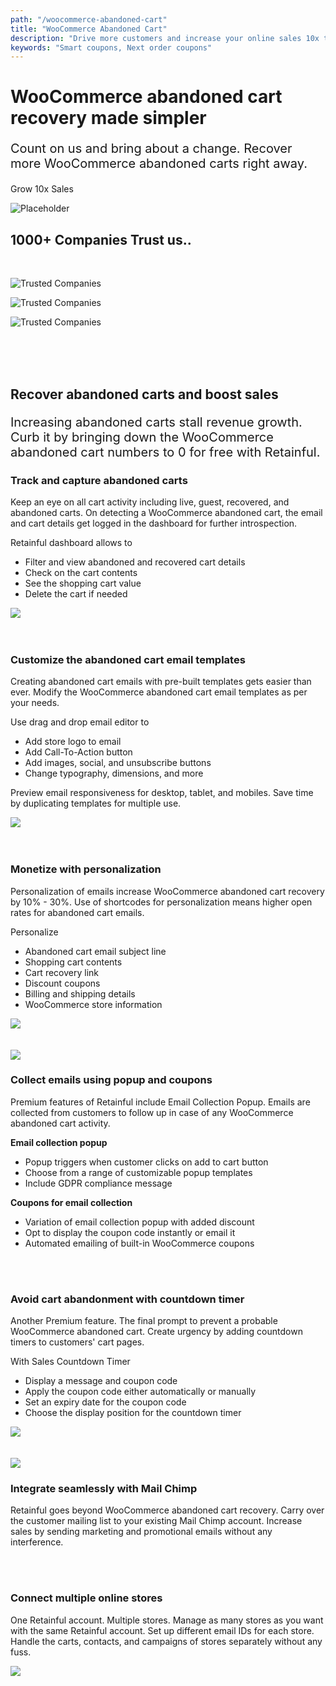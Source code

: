 ```yaml
---
path: "/woocommerce-abandoned-cart"
title: "WooCommerce Abandoned Cart"
description: "Drive more customers and increase your online sales 10x times with next order coupons. Retainful helps you generate unlimited smart coupons, track real-time sale conversions and more."
keywords: "Smart coupons, Next order coupons"
---
```


<div class="p-4" >

<container>

<headercontent>

<div  slot="left">

# WooCommerce abandoned cart recovery made simpler

<div class="py-3" style="font-size:20px;">

Count on us and bring about a change. Recover more WooCommerce abandoned carts right away.

</div>

<cta url="https://app.retainful.com/?utm_source=landing_page&utm_medium=grow_10x&utm_campaign=woocommerce-abandoned-cart&utm_term=cta" target="_blank" rel="noopener">Grow 10x Sales</cta>

</div>

<div slot="right">

![Placeholder](../images/landingpage/WooCommerce-abandoned-cart-recovery-made-simpler/WooCommerce-abandoned-cart-recovery-made-simpler.png)

</div>


</headercontent>

</container>

</div>

<container>

<div class="text-center p-5">

## 1000+ Companies Trust us..

</div>

<row class="justify-content-center">

<br>

<column size="2">

![Trusted Companies](../../src/images/trusted-logo-1.png)

</column>

<column size="2">

![Trusted Companies](../../src/images/trusted-logo-2.png)

</column>

<column size="2">

![Trusted Companies](../../src/images/trusted-logo-3.png)

</column>

</row>

</container>

<br>
<br>
<br>


<div class="text-center">

## Recover abandoned carts and boost sales 

<div class="py-3" style="font-size:20px;">

Increasing abandoned carts stall revenue growth. Curb it by bringing down the WooCommerce abandoned cart numbers to 0 for free with Retainful.

</div>

</div>

<container>

<div class="features-container">

<div class="mb-5">

<featurecontent featurebodysizeleft="6" featurebodysizerigth="6">

<div slot="right">

### Track and capture abandoned carts 

Keep an eye on all cart activity including live, guest, recovered, and abandoned carts. On detecting a WooCommerce abandoned cart, the email and cart details get logged in the dashboard for further introspection. 

Retainful dashboard allows to 
- Filter and view abandoned and recovered cart details
- Check on the cart contents
- See the shopping cart value
- Delete the cart if needed

</div>


<div slot="left">

<img src="../images/landingpage/WooCommerce-abandoned-cart-recovery-made-simpler/Track-and-capture-abandoned-carts.png"/>


</div>

</featurecontent>

</div>

<br>
<br>

<div class="my-5">

<featurecontent featurebodysizeleft="6" featurebodysizerigth="6">

<div slot="left">

### Customize the abandoned cart email templates

Creating abandoned cart emails with pre-built templates gets easier than ever. Modify the WooCommerce abandoned cart email templates as per your needs.

Use drag and drop email editor to
- Add store logo to email
- Add Call-To-Action button
- Add images, social, and unsubscribe buttons
- Change typography, dimensions, and more

Preview email responsiveness for desktop, tablet, and mobiles. Save time by duplicating templates for multiple use. 

</div>

<div slot="right">


<img src="../images/landingpage/WooCommerce-abandoned-cart-recovery-made-simpler/Customize-the-abandoned-cart-email-templates.png"/>


</div>

</featurecontent>

</div>

<br>
<br>

<div class="my-5">

<featurecontent featurebodysizeleft="6" featurebodysizerigth="6">

<div slot="right">

### Monetize with personalization

Personalization of emails increase WooCommerce abandoned cart recovery by 10% - 30%. Use of shortcodes for personalization means higher open rates for abandoned cart emails. 

Personalize 
- Abandoned cart email subject line
- Shopping cart contents
- Cart recovery link
- Discount coupons
- Billing and shipping details
- WooCommerce store information

</div>

<div slot="left">

<img src="../images/landingpage/WooCommerce-abandoned-cart-recovery-made-simpler/Monetize-with-personalization.png" />

</div>

</featurecontent>

</div>

<br>
<br>

<div class="my-5">

<featurecontent featurebodysizeleft="6" featurebodysizerigth="6">

<div slot="right">

<img src="../images/landingpage/WooCommerce-abandoned-cart-recovery-made-simpler/Collect-emails-using-popup-and-coupons.png"/>

</div>

<div slot="left">

### Collect emails using popup and coupons

Premium features of Retainful include Email Collection Popup. Emails are collected from customers to follow up in case of any WooCommerce abandoned cart activity.

**Email collection popup**
- Popup triggers when customer clicks on add to cart button
- Choose from a range of customizable popup templates
- Include GDPR compliance message

**Coupons for email collection** 
- Variation of email collection popup with added discount
- Opt to display the coupon code instantly or email it
- Automated emailing of built-in WooCommerce coupons  

</div>

</featurecontent>

</div>

<br>
<br>

<div class="my-5">

<featurecontent featurebodysizeleft="6" featurebodysizerigth="6">

<div slot="right">

### Avoid cart abandonment with countdown timer 

Another Premium feature. The final prompt to prevent a probable WooCommerce abandoned cart. Create urgency by adding countdown timers to customers' cart pages.

With Sales Countdown Timer
- Display a message and coupon code 
- Apply the coupon code either automatically or manually
- Set an expiry date for the coupon code 
- Choose the display position for the countdown timer

</div>

<div slot="left">

<img src="../images/landingpage/WooCommerce-abandoned-cart-recovery-made-simpler/Avoid-cart-abandonment-with-countdown-timer.png"/>

</div>

</featurecontent>

</div>

<br>
<br>

<div class="my-5">

<featurecontent featurebodysizeleft="6" featurebodysizerigth="6">

<div slot="right">

<img src="../images/landingpage/WooCommerce-abandoned-cart-recovery-made-simpler/Integrate-seamlessly-with-Mail-Chimp.png"/>

</div>

<div slot="left">

<column class="p-0" size="10">

### Integrate seamlessly with Mail Chimp

</column>

Retainful goes beyond WooCommerce abandoned cart recovery. Carry over the customer mailing list to your existing Mail Chimp account. Increase sales by sending marketing and promotional emails without any interference.

</div>

</featurecontent>

</div>

<br>
<br>

<div class="my-5">

<featurecontent featurebodysizeleft="6" featurebodysizerigth="6">

<div slot="right">

### Connect multiple online stores


One Retainful account. Multiple stores. Manage as many stores as you want with the same Retainful account. Set up different email IDs for each store. Handle the carts, contacts, and campaigns of stores separately without any fuss. 

</div>

<div slot="left">

<img src="../images/landingpage/WooCommerce-abandoned-cart-recovery-made-simpler/Connect-multiple-online-stores.png"/>

</div>

</featurecontent>

</div>

</div>

</container>

<reviews></reviews>

<getstarted></getstarted>
